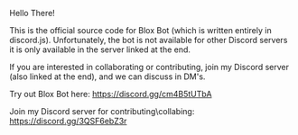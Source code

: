 Hello There! 

This is the official source code for Blox Bot (which is written entirely in discord.js). 
Unfortunately, the bot is not available for other Discord servers it is only available in the server linked at the end.

If you are interested in collaborating or contributing, join my Discord server (also linked at the end), and we can discuss in DM's.

Try out Blox Bot here:
https://discord.gg/cm4B5tUTbA

Join my Discord server for contributing\collabing:
https://discord.gg/3QSF6ebZ3r
